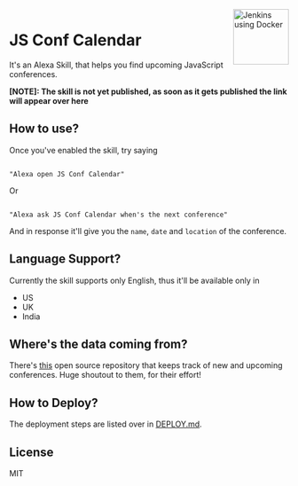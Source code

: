 <img src="https://cdn.rawgit.com/jaydp17/js-conf-calendar/master/icons/original.svg" alt="Jenkins using Docker" height="100" title="Jenkins using Docker" align="right" />

# JS Conf Calendar

It's an Alexa Skill, that helps you find upcoming JavaScript conferences.

**[NOTE]: The skill is not yet published, as soon as it gets published the link will appear over here**

## How to use?
Once you've enabled the skill, try saying

```

"Alexa open JS Conf Calendar"

```

Or

```

"Alexa ask JS Conf Calendar when's the next conference"

```

And in response it'll give you the `name`, `date` and `location` of the conference.

## Language Support?
Currently the skill supports only English, thus it'll be available only in
- US
- UK
- India

## Where's the data coming from?
There's [this](https://github.com/tech-conferences/javascript-conferences/) open source repository that keeps track of new and upcoming conferences. Huge shoutout to them, for their effort!

## How to Deploy?
The deployment steps are listed over in [DEPLOY.md](DEPLOY.md).

## License

MIT
  